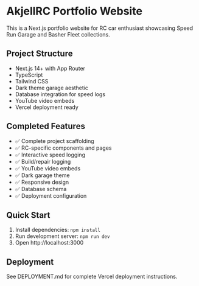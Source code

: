 # AkjellRC Portfolio Website

This is a Next.js portfolio website for RC car enthusiast showcasing Speed Run Garage and Basher Fleet collections.

## Project Structure
- Next.js 14+ with App Router
- TypeScript
- Tailwind CSS
- Dark theme garage aesthetic
- Database integration for speed logs
- YouTube video embeds
- Vercel deployment ready

## Completed Features
- ✅ Complete project scaffolding
- ✅ RC-specific components and pages
- ✅ Interactive speed logging
- ✅ Build/repair logging
- ✅ YouTube video embeds
- ✅ Dark garage theme
- ✅ Responsive design
- ✅ Database schema
- ✅ Deployment configuration

## Quick Start
1. Install dependencies: `npm install`
2. Run development server: `npm run dev`
3. Open http://localhost:3000

## Deployment
See DEPLOYMENT.md for complete Vercel deployment instructions.